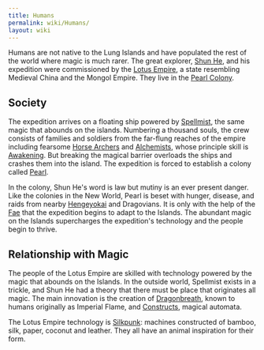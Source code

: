 ```yaml
---
title: Humans
permalink: wiki/Humans/
layout: wiki
---
```


Humans are not native to the Lung Islands and have populated the rest of
the world where magic is much rarer. The great explorer, [Shun
He](/wiki/Shun_He "wikilink"), and his expedition were commissioned by the
[Lotus Empire](/wiki/Lotus_Empire "wikilink"), a state resembling Medieval
China and the Mongol Empire. They live in the [Pearl
Colony](/wiki/Pearl_Colony "wikilink").

Society
-------

The expedition arrives on a floating ship powered by
[Spellmist](/wiki/Spellmist "wikilink"), the same magic that abounds on the
islands. Numbering a thousand souls, the crew consists of families and
soldiers from the far-flung reaches of the empire including fearsome
[Horse Archers](/wiki/Horse_Archers "wikilink") and
[Alchemists](/wiki/Alchemists "wikilink"), whose principle skill is
[Awakening](/wiki/Awakening "wikilink"). But breaking the magical barrier
overloads the ships and crashes them into the island. The expedition is
forced to establish a colony called [Pearl](/wiki/Pearl_Colony "wikilink").

In the colony, Shun He's word is law but mutiny is an ever present
danger. Like the colonies in the New World, Pearl is beset with hunger,
disease, and raids from nearby [Hengeyokai](/wiki/Hengeyokai "wikilink") and
Dragovians. It is only with the help of the [Fae](/wiki/Fae "wikilink") that
the expedition begins to adapt to the Islands. The abundant magic on the
Islands supercharges the expedition's technology and the people begin to
thrive.

Relationship with Magic
-----------------------

The people of the Lotus Empire are skilled with technology powered by
the magic that abounds on the Islands. In the outside world, Spellmist
exists in a trickle, and Shun He had a theory that there must be place
that originates all magic. The main innovation is the creation of
[Dragonbreath](/wiki/Dragonbreath "wikilink"), known to humans originally as
Imperial Flame, and [Constructs](/wiki/Construct "wikilink"), magical
automata.

The Lotus Empire technology is [Silkpunk](/wiki/Silkpunk "wikilink"): machines
constructed of bamboo, silk, paper, coconut and leather. They all have
an animal inspiration for their form.
